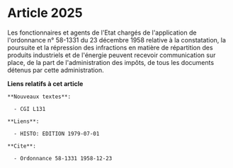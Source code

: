 # Article 2025

Les fonctionnaires et agents de l'Etat chargés de l'application de l'ordonnance n° 58-1331 du 23 décembre 1958 relative à la
constatation, la poursuite et la répression des infractions en matière de répartition des produits industriels et de
l'énergie peuvent recevoir communication sur place, de la part de l'administration des impôts, de tous les documents détenus
par cette administration.

**Liens relatifs à cet article**

	**Nouveaux textes**:

	  - CGI L131

	**Liens**:

	  - HISTO: EDITION 1979-07-01

	**Cite**:

	  - Ordonnance 58-1331 1958-12-23
